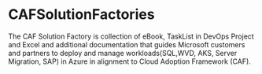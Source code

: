 # CAFSolutionFactories
The CAF Solution Factory is collection of eBook, TaskList in DevOps Project and Excel and additional documentation that guides Microsoft customers and partners to deploy and manage workloads(SQL,WVD, AKS, Server Migration, SAP) in Azure in alignment to Cloud Adoption Framework (CAF).
